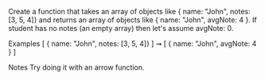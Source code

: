 Create a function that takes an array of objects like { name: "John", notes: [3, 5, 4]} and returns an array of objects like { name: "John", avgNote: 4 }. If student has no notes (an empty array) then let's assume avgNote: 0.

Examples
[
  { name: "John", notes: [3, 5, 4]}
] ➞ [
  { name: "John", avgNote: 4 }
]

Notes
Try doing it with an arrow function.